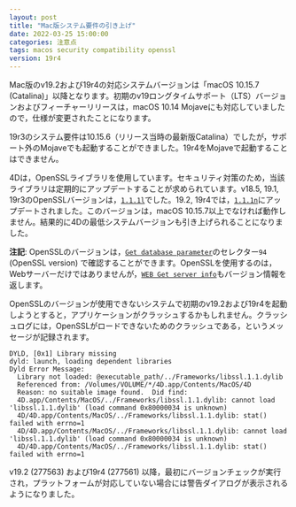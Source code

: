 ```yaml
---
layout: post
title: "Mac版システム要件の引き上げ"
date: 2022-03-25 15:00:00
categories: 注意点
tags: macos security compatibility openssl
version: 19r4
---
```


Mac版のv19.2および19r4の対応システムバージョンは「macOS 10.15.7 (Catalina)」以降となります。初期のv19ロングタイムサポート（LTS）バージョンおよびフィーチャーリリースは，macOS 10.14 Mojaveにも対応していましたので，仕様が変更されたことになります。

19r3のシステム要件は10.15.6（リリース当時の最新版Catalina）でしたが，サポート外のMojaveでも起動することができました。19r4をMojaveで起動することはできません。

4Dは，OpenSSLライブラリを使用しています。セキュリティ対策のため，当該ライブラリは定期的にアップデートすることが求められています。v18.5, 19.1, 19r3のOpenSSLバージョンは，[`1.1.1l`](https://www.openssl.org/news/openssl-1.1.1-notes.html)でした。19.2, 19r4では，[`1.1.1n`](https://www.openssl.org/news/openssl-1.1.1-notes.html)にアップデートされました。このバージョンは，macOS 10.15.7以上でなければ動作しません。結果的に4Dの最低システムバージョンも引き上げられることになりました。

**注記**: OpenSSLのバージョンは，[`Get database parameter`](https://doc.4d.com/4Dv19/4D/19.1/Get-database-parameter.301-5653579.ja.html)のセレクター`94` (OpenSSL version) で確認することができます。OpenSSLを使用するのは，Webサーバーだけではありませんが，[`WEB Get server info`](https://doc.4d.com/4Dv19/4D/19.1/WEB-Get-server-info.301-5652857.ja.html)もバージョン情報を返します。

OpenSSLのバージョンが使用できないシステムで初期のv19.2および19r4を起動しようとすると，アプリケーションがクラッシュするかもしれません。クラッシュログには，OpenSSLがロードできないためのクラッシュである，というメッセージが記録されます。

```
DYLD, [0x1] Library missing
dyld: launch, loading dependent libraries
Dyld Error Message:
  Library not loaded: @executable_path/../Frameworks/libssl.1.1.dylib
  Referenced from: /Volumes/VOLUME/*/4D.app/Contents/MacOS/4D
  Reason: no suitable image found.  Did find:
  4D.app/Contents/MacOS/../Frameworks/libssl.1.1.dylib: cannot load 'libssl.1.1.dylib' (load command 0x80000034 is unknown)
  4D/4D.app/Contents/MacOS/../Frameworks/libssl.1.1.dylib: stat() failed with errno=1
  4D/4D.app/Contents/MacOS/../Frameworks/libssl.1.1.dylib: cannot load 'libssl.1.1.dylib' (load command 0x80000034 is unknown)
  4D/4D.app/Contents/MacOS/../Frameworks/libssl.1.1.dylib: stat() failed with errno=1
```

v19.2 (277563) および19r4 (277561) 以降，最初にバージョンチェックが実行され，プラットフォームが対応していない場合には警告ダイアログが表示されるようになりました。
